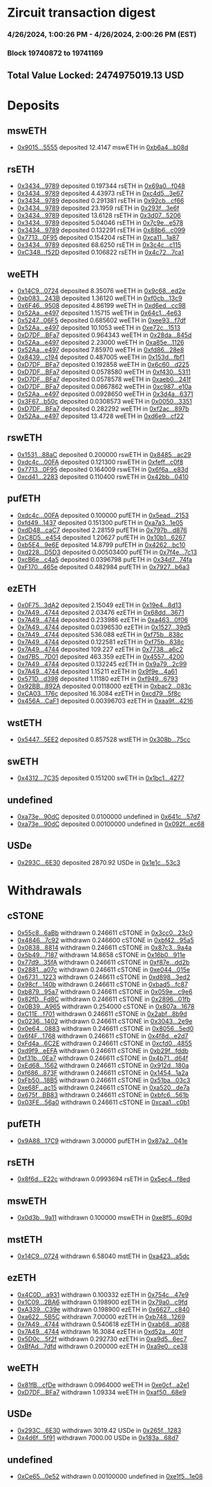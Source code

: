 # Zircuit transaction digest
### 4/26/2024, 1:00:26 PM - 4/26/2024, 2:00:26 PM (EST)
### Block 19740872 to 19741169

## Total Value Locked: 2474975019.13 USD

# Deposits
## mswETH
- [0x9015...5555](https://etherscan.io/address/0x90153be2aC32633fC9A7Cc53cdF01D348E875555) deposited 12.4147 mswETH in [0xb6a4...b08d](https://etherscan.io/tx/0x90153be2aC32633fC9A7Cc53cdF01D348E875555)
## rsETH
- [0x3434...9789](https://etherscan.io/address/0x34349c5569e7B846c3558961552D2202760A9789) deposited 0.197344 rsETH in [0x69a0...f048](https://etherscan.io/tx/0x34349c5569e7B846c3558961552D2202760A9789)
- [0x3434...9789](https://etherscan.io/address/0x34349c5569e7B846c3558961552D2202760A9789) deposited 4.43973 rsETH in [0xc4d5...3e67](https://etherscan.io/tx/0x34349c5569e7B846c3558961552D2202760A9789)
- [0x3434...9789](https://etherscan.io/address/0x34349c5569e7B846c3558961552D2202760A9789) deposited 0.291381 rsETH in [0x92cb...cf66](https://etherscan.io/tx/0x34349c5569e7B846c3558961552D2202760A9789)
- [0x3434...9789](https://etherscan.io/address/0x34349c5569e7B846c3558961552D2202760A9789) deposited 23.1959 rsETH in [0x293f...3e6f](https://etherscan.io/tx/0x34349c5569e7B846c3558961552D2202760A9789)
- [0x3434...9789](https://etherscan.io/address/0x34349c5569e7B846c3558961552D2202760A9789) deposited 13.6128 rsETH in [0x3d07...5206](https://etherscan.io/tx/0x34349c5569e7B846c3558961552D2202760A9789)
- [0x3434...9789](https://etherscan.io/address/0x34349c5569e7B846c3558961552D2202760A9789) deposited 5.04046 rsETH in [0x7c9e...e578](https://etherscan.io/tx/0x34349c5569e7B846c3558961552D2202760A9789)
- [0x3434...9789](https://etherscan.io/address/0x34349c5569e7B846c3558961552D2202760A9789) deposited 0.132291 rsETH in [0x88b6...c099](https://etherscan.io/tx/0x34349c5569e7B846c3558961552D2202760A9789)
- [0x7713...0F95](https://etherscan.io/address/0x7713e0cb2A87AFdBf8620F0231e1f78947c40F95) deposited 0.154204 rsETH in [0xca11...1a87](https://etherscan.io/tx/0x7713e0cb2A87AFdBf8620F0231e1f78947c40F95)
- [0x3434...9789](https://etherscan.io/address/0x34349c5569e7B846c3558961552D2202760A9789) deposited 68.6250 rsETH in [0x3c4c...c115](https://etherscan.io/tx/0x34349c5569e7B846c3558961552D2202760A9789)
- [0xC348...f52D](https://etherscan.io/address/0xC3483C41f0f4e16E943587E183908580b641f52D) deposited 0.106822 rsETH in [0x4c72...7ca1](https://etherscan.io/tx/0xC3483C41f0f4e16E943587E183908580b641f52D)
## weETH
- [0x14C9...0724](https://etherscan.io/address/0x14C908a60c2e4e6bdA83A75B46c5a2673a340724) deposited 8.35076 weETH in [0x9c68...ed2e](https://etherscan.io/tx/0x14C908a60c2e4e6bdA83A75B46c5a2673a340724)
- [0xb083...243B](https://etherscan.io/address/0xb08322aA1BDF80832a13CD9D6FF3F41d7f5a243B) deposited 1.36120 weETH in [0xf0cb...13c9](https://etherscan.io/tx/0xb08322aA1BDF80832a13CD9D6FF3F41d7f5a243B)
- [0x6F46...9508](https://etherscan.io/address/0x6F46f105cB41AB2d64E01F9D5D0DBF66bBBe9508) deposited 4.86199 weETH in [0xd6ed...cc98](https://etherscan.io/tx/0x6F46f105cB41AB2d64E01F9D5D0DBF66bBBe9508)
- [0x52Aa...e497](https://etherscan.io/address/0x52Aa899454998Be5b000Ad077a46Bbe360F4e497) deposited 1.15715 weETH in [0x64c1...4e63](https://etherscan.io/tx/0x52Aa899454998Be5b000Ad077a46Bbe360F4e497)
- [0x5247...06F5](https://etherscan.io/address/0x52472cb3634B18B15311aC446BfB803D43c506F5) deposited 0.685602 weETH in [0xee93...f7df](https://etherscan.io/tx/0x52472cb3634B18B15311aC446BfB803D43c506F5)
- [0x52Aa...e497](https://etherscan.io/address/0x52Aa899454998Be5b000Ad077a46Bbe360F4e497) deposited 10.1053 weETH in [0xe72c...1513](https://etherscan.io/tx/0x52Aa899454998Be5b000Ad077a46Bbe360F4e497)
- [0xD7DF...BFa7](https://etherscan.io/address/0xD7DF7E085214743530afF339aFC420c7c720BFa7) deposited 0.964343 weETH in [0x28da...845d](https://etherscan.io/tx/0xD7DF7E085214743530afF339aFC420c7c720BFa7)
- [0x52Aa...e497](https://etherscan.io/address/0x52Aa899454998Be5b000Ad077a46Bbe360F4e497) deposited 2.23000 weETH in [0xa85e...1126](https://etherscan.io/tx/0x52Aa899454998Be5b000Ad077a46Bbe360F4e497)
- [0x52Aa...e497](https://etherscan.io/address/0x52Aa899454998Be5b000Ad077a46Bbe360F4e497) deposited 7.85970 weETH in [0xfd86...28e8](https://etherscan.io/tx/0x52Aa899454998Be5b000Ad077a46Bbe360F4e497)
- [0x8439...c194](https://etherscan.io/address/0x8439a3B6ed9cF3771Ba4b91C2812316a209ec194) deposited 0.487005 weETH in [0x153d...fbf1](https://etherscan.io/tx/0x8439a3B6ed9cF3771Ba4b91C2812316a209ec194)
- [0xD7DF...BFa7](https://etherscan.io/address/0xD7DF7E085214743530afF339aFC420c7c720BFa7) deposited 0.192858 weETH in [0x6c60...d225](https://etherscan.io/tx/0xD7DF7E085214743530afF339aFC420c7c720BFa7)
- [0xD7DF...BFa7](https://etherscan.io/address/0xD7DF7E085214743530afF339aFC420c7c720BFa7) deposited 0.0578580 weETH in [0xf430...5311](https://etherscan.io/tx/0xD7DF7E085214743530afF339aFC420c7c720BFa7)
- [0xD7DF...BFa7](https://etherscan.io/address/0xD7DF7E085214743530afF339aFC420c7c720BFa7) deposited 0.0578578 weETH in [0xaeb0...241f](https://etherscan.io/tx/0xD7DF7E085214743530afF339aFC420c7c720BFa7)
- [0xD7DF...BFa7](https://etherscan.io/address/0xD7DF7E085214743530afF339aFC420c7c720BFa7) deposited 0.0867862 weETH in [0xc987...e10a](https://etherscan.io/tx/0xD7DF7E085214743530afF339aFC420c7c720BFa7)
- [0x52Aa...e497](https://etherscan.io/address/0x52Aa899454998Be5b000Ad077a46Bbe360F4e497) deposited 0.0928650 weETH in [0x3d4a...6371](https://etherscan.io/tx/0x52Aa899454998Be5b000Ad077a46Bbe360F4e497)
- [0x3F67...b50c](https://etherscan.io/address/0x3F6775Fde9cdDb59107879244839eEDDF5D6b50c) deposited 0.0308573 weETH in [0x0050...3351](https://etherscan.io/tx/0x3F6775Fde9cdDb59107879244839eEDDF5D6b50c)
- [0xD7DF...BFa7](https://etherscan.io/address/0xD7DF7E085214743530afF339aFC420c7c720BFa7) deposited 0.282292 weETH in [0xf2ac...897b](https://etherscan.io/tx/0xD7DF7E085214743530afF339aFC420c7c720BFa7)
- [0x52Aa...e497](https://etherscan.io/address/0x52Aa899454998Be5b000Ad077a46Bbe360F4e497) deposited 13.4728 weETH in [0xd6e9...cf22](https://etherscan.io/tx/0x52Aa899454998Be5b000Ad077a46Bbe360F4e497)
## rswETH
- [0x1531...88aC](https://etherscan.io/address/0x15315AB53233e929afaCF34F0b5fA83BB77188aC) deposited 0.200000 rswETH in [0x8485...ac29](https://etherscan.io/tx/0x15315AB53233e929afaCF34F0b5fA83BB77188aC)
- [0xdc4c...00FA](https://etherscan.io/address/0xdc4c63bE742Ef2A923ce1532e1e300b1Fc1a00FA) deposited 0.121300 rswETH in [0xfeff...c0f8](https://etherscan.io/tx/0xdc4c63bE742Ef2A923ce1532e1e300b1Fc1a00FA)
- [0x7713...0F95](https://etherscan.io/address/0x7713e0cb2A87AFdBf8620F0231e1f78947c40F95) deposited 0.164009 rswETH in [0x6f6a...e83d](https://etherscan.io/tx/0x7713e0cb2A87AFdBf8620F0231e1f78947c40F95)
- [0xcd41...2283](https://etherscan.io/address/0xcd415fFd988c5421cD25E2557154506045a42283) deposited 0.110400 rswETH in [0x42bb...0410](https://etherscan.io/tx/0xcd415fFd988c5421cD25E2557154506045a42283)
## pufETH
- [0xdc4c...00FA](https://etherscan.io/address/0xdc4c63bE742Ef2A923ce1532e1e300b1Fc1a00FA) deposited 0.100000 pufETH in [0x5ead...2153](https://etherscan.io/tx/0xdc4c63bE742Ef2A923ce1532e1e300b1Fc1a00FA)
- [0xfd49...1437](https://etherscan.io/address/0xfd4960F33670f3477ebe817B184dd59fC4961437) deposited 0.151300 pufETH in [0xa7a3...1e05](https://etherscan.io/tx/0xfd4960F33670f3477ebe817B184dd59fC4961437)
- [0xdD48...caC7](https://etherscan.io/address/0xdD4872350a1225278124f63eF066D4115F83caC7) deposited 2.28159 pufETH in [0x797b...d876](https://etherscan.io/tx/0xdD4872350a1225278124f63eF066D4115F83caC7)
- [0xC8D5...e454](https://etherscan.io/address/0xC8D549c768AdEf3FEd9d52285Fc8EBd61120e454) deposited 1.20627 pufETH in [0x10b1...6267](https://etherscan.io/tx/0xC8D549c768AdEf3FEd9d52285Fc8EBd61120e454)
- [0xb5E4...9e6E](https://etherscan.io/address/0xb5E4bbc050E19793e70E2906412d2accB6949e6E) deposited 14.8799 pufETH in [0x4262...bc10](https://etherscan.io/tx/0xb5E4bbc050E19793e70E2906412d2accB6949e6E)
- [0xd228...D5D3](https://etherscan.io/address/0xd2283ae4892f27e75fBB9d605e2268cAE948D5D3) deposited 0.00503400 pufETH in [0x7f4e...7c13](https://etherscan.io/tx/0xd2283ae4892f27e75fBB9d605e2268cAE948D5D3)
- [0xcB6e...c4a5](https://etherscan.io/address/0xcB6ee005a3A65eCCD270aecF0c42D16e3713c4a5) deposited 0.0396798 pufETH in [0x34d7...74fa](https://etherscan.io/tx/0xcB6ee005a3A65eCCD270aecF0c42D16e3713c4a5)
- [0xF170...465e](https://etherscan.io/address/0xF17098a3373A6Ff45C44aCfBa09E2C9D0976465e) deposited 0.482984 pufETH in [0x7927...b6a3](https://etherscan.io/tx/0xF17098a3373A6Ff45C44aCfBa09E2C9D0976465e)
## ezETH
- [0x0F75...3dA2](https://etherscan.io/address/0x0F75cb435F3D7DB8E9Ca29d5830f1bd9B0923dA2) deposited 2.15049 ezETH in [0x19e4...8d13](https://etherscan.io/tx/0x0F75cb435F3D7DB8E9Ca29d5830f1bd9B0923dA2)
- [0x7A49...4744](https://etherscan.io/address/0x7A493Be5c2ce014cD049Bf178a1ac0Db1B434744) deposited 2.03476 ezETH in [0x68dd...3671](https://etherscan.io/tx/0x7A493Be5c2ce014cD049Bf178a1ac0Db1B434744)
- [0x7A49...4744](https://etherscan.io/address/0x7A493Be5c2ce014cD049Bf178a1ac0Db1B434744) deposited 0.233986 ezETH in [0xa463...0f06](https://etherscan.io/tx/0x7A493Be5c2ce014cD049Bf178a1ac0Db1B434744)
- [0x7A49...4744](https://etherscan.io/address/0x7A493Be5c2ce014cD049Bf178a1ac0Db1B434744) deposited 0.0396530 ezETH in [0x1527...39d5](https://etherscan.io/tx/0x7A493Be5c2ce014cD049Bf178a1ac0Db1B434744)
- [0x7A49...4744](https://etherscan.io/address/0x7A493Be5c2ce014cD049Bf178a1ac0Db1B434744) deposited 536.088 ezETH in [0xf75b...838c](https://etherscan.io/tx/0x7A493Be5c2ce014cD049Bf178a1ac0Db1B434744)
- [0x7A49...4744](https://etherscan.io/address/0x7A493Be5c2ce014cD049Bf178a1ac0Db1B434744) deposited 0.122581 ezETH in [0xf75b...838c](https://etherscan.io/tx/0x7A493Be5c2ce014cD049Bf178a1ac0Db1B434744)
- [0x7A49...4744](https://etherscan.io/address/0x7A493Be5c2ce014cD049Bf178a1ac0Db1B434744) deposited 109.227 ezETH in [0x7738...a6c2](https://etherscan.io/tx/0x7A493Be5c2ce014cD049Bf178a1ac0Db1B434744)
- [0xd7B5...7D01](https://etherscan.io/address/0xd7B532b69Eb92c59264b7166BBc41843B76C7D01) deposited 463.359 ezETH in [0x4557...4200](https://etherscan.io/tx/0xd7B532b69Eb92c59264b7166BBc41843B76C7D01)
- [0x7A49...4744](https://etherscan.io/address/0x7A493Be5c2ce014cD049Bf178a1ac0Db1B434744) deposited 0.132245 ezETH in [0x9a79...2c99](https://etherscan.io/tx/0x7A493Be5c2ce014cD049Bf178a1ac0Db1B434744)
- [0x7A49...4744](https://etherscan.io/address/0x7A493Be5c2ce014cD049Bf178a1ac0Db1B434744) deposited 1.15211 ezETH in [0x9f9e...4a61](https://etherscan.io/tx/0x7A493Be5c2ce014cD049Bf178a1ac0Db1B434744)
- [0x571D...d398](https://etherscan.io/address/0x571D0b9D5A40342C23AEF69ED64F9a3B25E8d398) deposited 1.11180 ezETH in [0xf949...6793](https://etherscan.io/tx/0x571D0b9D5A40342C23AEF69ED64F9a3B25E8d398)
- [0x92BB...892A](https://etherscan.io/address/0x92BB80E27504902A6Dc3a07843B071d52A97892A) deposited 0.0118000 ezETH in [0xbac2...083c](https://etherscan.io/tx/0x92BB80E27504902A6Dc3a07843B071d52A97892A)
- [0xCA03...176c](https://etherscan.io/address/0xCA038A19D1C9473E3adbB2b95328bbD4393B176c) deposited 16.3084 ezETH in [0xcd79...5f8c](https://etherscan.io/tx/0xCA038A19D1C9473E3adbB2b95328bbD4393B176c)
- [0x456A...CaF1](https://etherscan.io/address/0x456Aa79c7247f12064668B8FB009dC19dA7cCaF1) deposited 0.00396703 ezETH in [0xaa9f...4216](https://etherscan.io/tx/0x456Aa79c7247f12064668B8FB009dC19dA7cCaF1)
## wstETH
- [0x5447...5EE2](https://etherscan.io/address/0x544714cD790fF1cf068dB64A5dB38dc3fA445EE2) deposited 0.857528 wstETH in [0x308b...75cc](https://etherscan.io/tx/0x544714cD790fF1cf068dB64A5dB38dc3fA445EE2)
## swETH
- [0x4312...7C35](https://etherscan.io/address/0x431218728dFD9900bbD11741d29Fd6D64F047C35) deposited 0.151200 swETH in [0x1bc1...4277](https://etherscan.io/tx/0x431218728dFD9900bbD11741d29Fd6D64F047C35)
## undefined
- [0xa73e...90dC](https://etherscan.io/address/0xa73ea33426059Fe06BAA3cA21a4fE0CCd9c990dC) deposited 0.0100000 undefined in [0x641c...57d7](https://etherscan.io/tx/0xa73ea33426059Fe06BAA3cA21a4fE0CCd9c990dC)
- [0xa73e...90dC](https://etherscan.io/address/0xa73ea33426059Fe06BAA3cA21a4fE0CCd9c990dC) deposited 0.00100000 undefined in [0x092f...ec68](https://etherscan.io/tx/0xa73ea33426059Fe06BAA3cA21a4fE0CCd9c990dC)
## USDe
- [0x293C...6E30](https://etherscan.io/address/0x293C6937D8D82e05B01335F7B33FBA0c8e256E30) deposited 2870.92 USDe in [0x1e1c...53c3](https://etherscan.io/tx/0x293C6937D8D82e05B01335F7B33FBA0c8e256E30)
# Withdrawals
## cSTONE
- [0x55c8...6aBb](https://etherscan.io/address/0x55c83f52a25c2F37104A9a0c015BBc2926296aBb) withdrawn 0.246611 cSTONE in [0x3cc0...23c0](https://etherscan.io/tx/0x55c83f52a25c2F37104A9a0c015BBc2926296aBb)
- [0x4846...7c92](https://etherscan.io/address/0x4846c751395F4ae1d6Bc4baFdBC21CF290927c92) withdrawn 0.246600 cSTONE in [0xbf42...95a5](https://etherscan.io/tx/0x4846c751395F4ae1d6Bc4baFdBC21CF290927c92)
- [0x0838...8814](https://etherscan.io/address/0x0838e5fA8d433D54dfbb109e5c2FF47cB31f8814) withdrawn 0.246611 cSTONE in [0x87c3...9a4a](https://etherscan.io/tx/0x0838e5fA8d433D54dfbb109e5c2FF47cB31f8814)
- [0x5b49...7187](https://etherscan.io/address/0x5b49bAB9CE8928c2171824827ad86e10f1e07187) withdrawn 14.8658 cSTONE in [0x16b0...911e](https://etherscan.io/tx/0x5b49bAB9CE8928c2171824827ad86e10f1e07187)
- [0x77d9...35fA](https://etherscan.io/address/0x77d9b0b3162f81333EE048b2bb1a9AC8c10e35fA) withdrawn 0.246611 cSTONE in [0xf87e...dd2b](https://etherscan.io/tx/0x77d9b0b3162f81333EE048b2bb1a9AC8c10e35fA)
- [0x2881...a07c](https://etherscan.io/address/0x2881f5a44C43c4039aCe67a50ebA24f03598a07c) withdrawn 0.246611 cSTONE in [0xe044...015e](https://etherscan.io/tx/0x2881f5a44C43c4039aCe67a50ebA24f03598a07c)
- [0x6731...1223](https://etherscan.io/address/0x67315E2123521d481677c9Eb21D5933373001223) withdrawn 0.246611 cSTONE in [0xd898...3ed2](https://etherscan.io/tx/0x67315E2123521d481677c9Eb21D5933373001223)
- [0x98cf...140b](https://etherscan.io/address/0x98cfd70aD30A06EC051f26B95d259993B72c140b) withdrawn 0.246611 cSTONE in [0xbad5...fc87](https://etherscan.io/tx/0x98cfd70aD30A06EC051f26B95d259993B72c140b)
- [0xb879...95a7](https://etherscan.io/address/0xb8792b897eee0BF376A40Ff7F54910fd121895a7) withdrawn 0.246611 cSTONE in [0x059e...c9e6](https://etherscan.io/tx/0xb8792b897eee0BF376A40Ff7F54910fd121895a7)
- [0x82fD...Fd8C](https://etherscan.io/address/0x82fD345e4928ad3a08831618695301bF7717Fd8C) withdrawn 0.246611 cSTONE in [0x2896...01fb](https://etherscan.io/tx/0x82fD345e4928ad3a08831618695301bF7717Fd8C)
- [0x0B39...A965](https://etherscan.io/address/0x0B39A5a6A76ABC53E03D7a90E711c6Cf0C9cA965) withdrawn 0.254000 cSTONE in [0x807a...1678](https://etherscan.io/tx/0x0B39A5a6A76ABC53E03D7a90E711c6Cf0C9cA965)
- [0xC11E...f701](https://etherscan.io/address/0xC11E57adF440EBf90591dEa3D1405cc9F513f701) withdrawn 0.246611 cSTONE in [0x2abf...8b9d](https://etherscan.io/tx/0xC11E57adF440EBf90591dEa3D1405cc9F513f701)
- [0x0236...1402](https://etherscan.io/address/0x023676AE5c16af3d4ABF2406a8909724281a1402) withdrawn 0.246611 cSTONE in [0x3043...2e9e](https://etherscan.io/tx/0x023676AE5c16af3d4ABF2406a8909724281a1402)
- [0x0e64...0883](https://etherscan.io/address/0x0e64cb128cC515b250A4ba2a52b807510dFB0883) withdrawn 0.246611 cSTONE in [0x8056...5ed0](https://etherscan.io/tx/0x0e64cb128cC515b250A4ba2a52b807510dFB0883)
- [0x6f4F...1768](https://etherscan.io/address/0x6f4Fbc73A1cA374FAC3Dc09606f2ed367a5A1768) withdrawn 0.246611 cSTONE in [0x4f8d...e2d7](https://etherscan.io/tx/0x6f4Fbc73A1cA374FAC3Dc09606f2ed367a5A1768)
- [0xFd4a...6C2E](https://etherscan.io/address/0xFd4a735b763D0884b73BA2CcC24fE4C2A84E6C2E) withdrawn 0.246611 cSTONE in [0xcfd0...4855](https://etherscan.io/tx/0xFd4a735b763D0884b73BA2CcC24fE4C2A84E6C2E)
- [0xd9f9...eEFA](https://etherscan.io/address/0xd9f973ba60C92E1B43088926B058b5be007AeEFA) withdrawn 0.246611 cSTONE in [0xb29f...fddb](https://etherscan.io/tx/0xd9f973ba60C92E1B43088926B058b5be007AeEFA)
- [0xf31b...0Ea7](https://etherscan.io/address/0xf31bfF0cf1B7AD722A41854816F731Eb985b0Ea7) withdrawn 0.246611 cSTONE in [0x4b71...d64f](https://etherscan.io/tx/0xf31bfF0cf1B7AD722A41854816F731Eb985b0Ea7)
- [0xEd68...1562](https://etherscan.io/address/0xEd68e64b3Efec26dF16484C248B97782b08B1562) withdrawn 0.246611 cSTONE in [0x912d...180a](https://etherscan.io/tx/0xEd68e64b3Efec26dF16484C248B97782b08B1562)
- [0xf686...873F](https://etherscan.io/address/0xf686DA38015B1657563c5CE4aBbC26EFADaB873F) withdrawn 0.246611 cSTONE in [0x1454...1a2a](https://etherscan.io/tx/0xf686DA38015B1657563c5CE4aBbC26EFADaB873F)
- [0xFb50...18B5](https://etherscan.io/address/0xFb50a1c32257A2d5CCcbd76A4AA27E5bc9E718B5) withdrawn 0.246611 cSTONE in [0x51ba...03c3](https://etherscan.io/tx/0xFb50a1c32257A2d5CCcbd76A4AA27E5bc9E718B5)
- [0xe68F...ac15](https://etherscan.io/address/0xe68F0Fc0Af97f99CAb13D4bD664F0A173927ac15) withdrawn 0.246611 cSTONE in [0xa520...de7a](https://etherscan.io/tx/0xe68F0Fc0Af97f99CAb13D4bD664F0A173927ac15)
- [0x675f...BB83](https://etherscan.io/address/0x675fCDbf2A86576210bd6D4B918Cc2d174E3BB83) withdrawn 0.246611 cSTONE in [0xbfc6...561b](https://etherscan.io/tx/0x675fCDbf2A86576210bd6D4B918Cc2d174E3BB83)
- [0x03FE...56a0](https://etherscan.io/address/0x03FE9fa541b088B9378936B2FFC11190000456a0) withdrawn 0.246611 cSTONE in [0xcaa1...c0b1](https://etherscan.io/tx/0x03FE9fa541b088B9378936B2FFC11190000456a0)
## pufETH
- [0x9A88...17C9](https://etherscan.io/address/0x9A8867414Ca848392793e1b8546c38007ea917C9) withdrawn 3.00000 pufETH in [0x87a2...041e](https://etherscan.io/tx/0x9A8867414Ca848392793e1b8546c38007ea917C9)
## rsETH
- [0x8f6d...E22c](https://etherscan.io/address/0x8f6d6e2B57784795F0F7aeFc75A6edC37fCDE22c) withdrawn 0.0993694 rsETH in [0x5ec4...f8ed](https://etherscan.io/tx/0x8f6d6e2B57784795F0F7aeFc75A6edC37fCDE22c)
## mswETH
- [0x0d3b...9a11](https://etherscan.io/address/0x0d3bb6EB10Fd8109A1Bc5ABa78f9841C609f9a11) withdrawn 0.100000 mswETH in [0xe8f5...609d](https://etherscan.io/tx/0x0d3bb6EB10Fd8109A1Bc5ABa78f9841C609f9a11)
## mstETH
- [0x14C9...0724](https://etherscan.io/address/0x14C908a60c2e4e6bdA83A75B46c5a2673a340724) withdrawn 6.58040 mstETH in [0xa423...a5dc](https://etherscan.io/tx/0x14C908a60c2e4e6bdA83A75B46c5a2673a340724)
## ezETH
- [0x4C0D...a931](https://etherscan.io/address/0x4C0D8eA10fCaecff889873925Cc96C4b2339a931) withdrawn 0.100332 ezETH in [0x754c...47e9](https://etherscan.io/tx/0x4C0D8eA10fCaecff889873925Cc96C4b2339a931)
- [0x1C09...2BA6](https://etherscan.io/address/0x1C09802C06D2204473D4463CE55E46B013602BA6) withdrawn 0.198900 ezETH in [0x79a0...c9fd](https://etherscan.io/tx/0x1C09802C06D2204473D4463CE55E46B013602BA6)
- [0xA339...C39e](https://etherscan.io/address/0xA339013D6CA70ba20A69DcfEa6CE6007fc1fC39e) withdrawn 0.198900 ezETH in [0x6627...c840](https://etherscan.io/tx/0xA339013D6CA70ba20A69DcfEa6CE6007fc1fC39e)
- [0xa622...5B5C](https://etherscan.io/address/0xa6223f184A9a2097B3bB9b72787b36Cfa31D5B5C) withdrawn 7.00000 ezETH in [0xb748...1269](https://etherscan.io/tx/0xa6223f184A9a2097B3bB9b72787b36Cfa31D5B5C)
- [0x7A49...4744](https://etherscan.io/address/0x7A493Be5c2ce014cD049Bf178a1ac0Db1B434744) withdrawn 0.540618 ezETH in [0xab68...a088](https://etherscan.io/tx/0x7A493Be5c2ce014cD049Bf178a1ac0Db1B434744)
- [0x7A49...4744](https://etherscan.io/address/0x7A493Be5c2ce014cD049Bf178a1ac0Db1B434744) withdrawn 16.3084 ezETH in [0xd52a...401f](https://etherscan.io/tx/0x7A493Be5c2ce014cD049Bf178a1ac0Db1B434744)
- [0x5D0c...5f2f](https://etherscan.io/address/0x5D0c08932Cd763B0920cfA68954b4aa2aB955f2f) withdrawn 0.292730 ezETH in [0xa9d5...6ec7](https://etherscan.io/tx/0x5D0c08932Cd763B0920cfA68954b4aa2aB955f2f)
- [0xBfAd...7dfd](https://etherscan.io/address/0xBfAdFbF5d773156427Df683aE307e18679817dfd) withdrawn 0.200000 ezETH in [0xa9e0...ce38](https://etherscan.io/tx/0xBfAdFbF5d773156427Df683aE307e18679817dfd)
## weETH
- [0x81fB...cfDe](https://etherscan.io/address/0x81fBC4082da4edF4AF91f98aeF463849303DcfDe) withdrawn 0.0964000 weETH in [0xe0cf...a2e1](https://etherscan.io/tx/0x81fBC4082da4edF4AF91f98aeF463849303DcfDe)
- [0xD7DF...BFa7](https://etherscan.io/address/0xD7DF7E085214743530afF339aFC420c7c720BFa7) withdrawn 1.09334 weETH in [0xaf50...68e9](https://etherscan.io/tx/0xD7DF7E085214743530afF339aFC420c7c720BFa7)
## USDe
- [0x293C...6E30](https://etherscan.io/address/0x293C6937D8D82e05B01335F7B33FBA0c8e256E30) withdrawn 3019.42 USDe in [0x265f...1283](https://etherscan.io/tx/0x293C6937D8D82e05B01335F7B33FBA0c8e256E30)
- [0x4d6f...5f91](https://etherscan.io/address/0x4d6f1C49CaFA58b4ef05d9617c18BCe9b3875f91) withdrawn 7000.00 USDe in [0x183a...68d7](https://etherscan.io/tx/0x4d6f1C49CaFA58b4ef05d9617c18BCe9b3875f91)
## undefined
- [0xCe65...0e52](https://etherscan.io/address/0xCe65d675643210b309D15d1b966e2e98cE610e52) withdrawn 0.00100000 undefined in [0xe1f5...1e08](https://etherscan.io/tx/0xCe65d675643210b309D15d1b966e2e98cE610e52)
